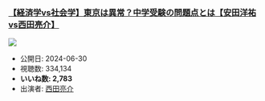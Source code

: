 ### [【経済学vs社会学】東京は異常？中学受験の問題点とは【安田洋祐vs西田亮介】](https://www.youtube.com/watch?v=D3UF1RCvDeQ)
[![](https://img.youtube.com/vi/D3UF1RCvDeQ/sddefault.jpg)](https://www.youtube.com/watch?v=D3UF1RCvDeQ)
-   公開日: 2024-06-30
-   視聴数: 334,134
-   **いいね数: 2,783**
-   出演者: [西田亮介](/rehacq_fan/people/西田亮介 "wikilink")
